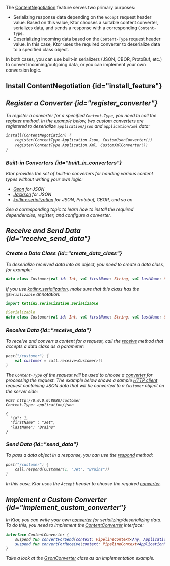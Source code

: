 [//]: # (title: Content Negotiation and Serialization)

The [ContentNegotiation](https://api.ktor.io/%ktor_version%/io.ktor.features/-content-negotiation/index.html) feature serves two primary purposes:
* Serializing response data depending on the `Accept` request header value. Based on this value, Ktor chooses a suitable content converter, serializes data, and sends a response with a corresponding `Content-Type`.
* Deserializing incoming data based on the `Content-Type` request header value. In this case, Ktor uses the required converter to deserialize data to a specified class object.

In both cases, you can use built-in serializers (JSON, CBOR, ProtoBuf, etc.) to convert incoming/outgoing data, or you can implement your own conversion logic.


## Install ContentNegotiation {id="install_feature"}

<var name="feature_name" value="ContentNegotiation"/>
<include src="lib.md" include-id="install_feature"/>


## Register a Converter {id="register_converter"}

To register a converter for a specified `Content-Type`, you need to call the [register](https://api.ktor.io/%ktor_version%/io.ktor.features/-content-negotiation/-configuration/register.html) method. In the example below, two [custom converters](#implement_custom_converter) are registered to deserialize `application/json` and `application/xml` data:

```kotlin
install(ContentNegotiation) {
    register(ContentType.Application.Json, CustomJsonConverter())
    register(ContentType.Application.Xml, CustomXmlConverter())
}
```

### Built-in Converters {id="built_in_converters"}
Ktor provides the set of built-in converters for handing various content types without writing your own logic:

* [Gson](gson.md) for JSON
* [Jackson](jackson.md) for JSON
* [kotlinx.serialization](kotlin_serialization.md) for JSON, Protobuf, CBOR, and so on

See a corresponding topic to learn how to install the required dependencies, register, and configure a converter.


## Receive and Send Data {id="receive_send_data"}

### Create a Data Class {id="create_data_class"}
To deserialize received data into an object, you need to create a data class, for example:
```kotlin
data class Customer(val id: Int, val firstName: String, val lastName: String)
```
If you use [kotlinx.serialization](kotlin_serialization.md), make sure that this class has the `@Serializable` annotation:
```kotlin
import kotlinx.serialization.Serializable

@Serializable
data class Customer(val id: Int, val firstName: String, val lastName: String)
```

### Receive Data {id="receive_data"}
To receive and convert a content for a request, call the [receive](https://api.ktor.io/%ktor_version%/io.ktor.request/receive.html) method that accepts a data class as a parameter:
```kotlin
post("/customer") {
    val customer = call.receive<Customer>()
}
```
The `Content-Type` of the request will be used to choose a [converter](#register_converter) for processing the request. The example below shows a sample [HTTP client](https://www.jetbrains.com/help/idea/http-client-in-product-code-editor.html) request containing JSON data that will be converted to a `Customer` object on the server side:

```HTTP
POST http://0.0.0.0:8080/customer
Content-Type: application/json

{
  "id": 1,
  "firstName" : "Jet",
  "lastName": "Brains"
}
```

### Send Data {id="send_data"}
To pass a data object in a response, you can use the [respond](https://api.ktor.io/%ktor_version%/io.ktor.response/respond.html) method:
```kotlin
post("/customer") {
    call.respond(Customer(1, "Jet", "Brains"))
}
```
In this case, Ktor uses the `Accept` header to choose the required [converter](#register_converter).



## Implement a Custom Converter {id="implement_custom_converter"}

In Ktor, you can write your own [converter](#register_converter) for serializing/deserializing data. To do this, you need to implement the [ContentConverter](https://api.ktor.io/%ktor_version%/io.ktor.features/-content-converter/index.html) interface:
```kotlin
interface ContentConverter {
    suspend fun convertForSend(context: PipelineContext<Any, ApplicationCall>, contentType: ContentType, value: Any): Any?
    suspend fun convertForReceive(context: PipelineContext<ApplicationReceiveRequest, ApplicationCall>): Any?
}
```
Take a look at the [GsonConverter](https://github.com/ktorio/ktor/blob/master/ktor-features/ktor-gson/jvm/src/io/ktor/gson/GsonSupport.kt) class as an implementation example.  


